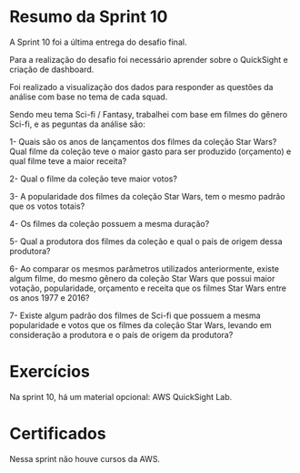 # Resumo da Sprint 10

A Sprint 10 foi a última entrega do desafio final.

Para a realização do desafio foi necessário aprender sobre o QuickSight e criação de dashboard.

Foi realizado a visualização dos dados para responder as questões da análise com base no tema de cada squad.

Sendo meu tema Sci-fi / Fantasy, trabalhei com base em filmes do gênero Sci-fi, e as peguntas da análise são:

1- Quais são os anos de lançamentos dos filmes da coleção Star Wars?
Qual filme da coleção teve o maior gasto para ser produzido (orçamento) e qual filme teve a maior receita?

2- Qual o filme da coleção teve maior votos?

3- A popularidade dos filmes da coleção Star Wars, tem o mesmo padrão que os votos totais?

4- Os filmes da coleção possuem a mesma duração?

5- Qual a produtora dos filmes da coleção e qual o país de origem dessa produtora?

6- Ao comparar os mesmos parâmetros utilizados anteriormente, existe algum filme, do mesmo gênero da coleção Star Wars que possui maior votação, popularidade, orçamento e receita que os filmes Star Wars entre os anos 1977 e 2016?

7- Existe algum padrão dos filmes de Sci-fi que possuem a mesma popularidade e votos que os filmes da coleção Star Wars, levando em consideração a produtora e o país de origem da produtora?

# Exercícios
Na sprint 10, há um material opcional: AWS QuickSight Lab.


# Certificados
Nessa sprint não houve cursos da AWS.